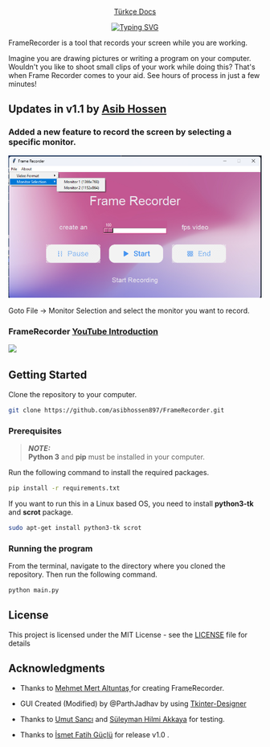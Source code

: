 <div align="center">

[Türkçe Docs](https://github.com/mehmet-mert/FrameRecorder/blob/master/Docs/README_tr.md)

[![Typing SVG](https://readme-typing-svg.demolab.com?font=CascadiaCove&weight=800&size=35&pause=1000&color=357FF7&center=true&vCenter=true&width=435&lines=FrameRecorder)](https://git.io/typing-svg)

</div>

FrameRecorder is a tool that records your screen while you are working.

Imagine you are drawing pictures or writing a program on your computer. Wouldn't you like to shoot small clips of your work while doing this? That's when Frame Recorder comes to your aid. See hours of process in just a few minutes!

## Updates in v1.1 by [Asib Hossen](https://github.com/asibhossen897)

### Added a new feature to record the screen by selecting a specific monitor.

![Monitor Selection](./assets/monitor_selection.png)

Goto File -> Monitor Selection and select the monitor you want to record.

### FrameRecorder [YouTube Introduction](https://www.youtube.com/watch?v=lYoVWss5-F0&t=1s)

<img width=50% src="https://raw.githubusercontent.com/mehmet-mert/FrameRecorder/master/Docs/Ekran%20Al%C4%B1nt%C4%B1s%C4%B12.PNG">


## Getting Started

Clone the repository to your computer.

```bash
git clone https://github.com/asibhossen897/FrameRecorder.git
```


### Prerequisites
> **_NOTE:_**   
<b>Python 3</b> and <b>pip</b> must be installed in your computer.

Run the following command to install the required packages.

```bash
pip install -r requirements.txt
```

If you want to run this in a Linux based OS, you need to install **python3-tk** and **scrot** package.

```bash
sudo apt-get install python3-tk scrot
```

### Running the program
From the terminal, navigate to the directory where you cloned the repository. Then run the following command.

```bash
python main.py
```

## License

This project is licensed under the MIT License - see the [LICENSE](https://github.com/mehmet-mert/FrameRecorder/blob/master/LICENSE) file for details

## Acknowledgments

* Thanks to [ Mehmet Mert Altuntaş ](https://github.com/mehmet-mert) for creating FrameRecorder. 

* GUI Created (Modified) by @ParthJadhav by using [Tkinter-Designer](https://github.com/ParthJadhav/Tkinter-Designer)

* Thanks to [Umut Sancı](https://github.com/Umut-Umut) and [Süleyman Hilmi Akkaya](https://github.com/hilmiAkkaya) for testing.

* Thanks to [İsmet Fatih Güçlü](https://github.com/fatih51) for release v1.0 .

